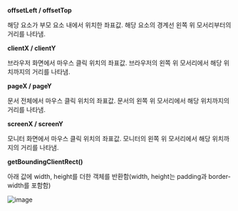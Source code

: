 **offsetLeft / offsetTop**

해당 요소가 부모 요소 내에서 위치한 좌표값. 해당 요소의 경계선 왼쪽 위 모서리부터의 거리를 나타냄.

**clientX / clientY**

브라우저 화면에서 마우스 클릭 위치의 좌표값. 브라우저의 왼쪽 위 모서리에서 해당 위치까지의 거리를 나타냄.

**pageX / pageY**

문서 전체에서 마우스 클릭 위치의 좌표값. 문서의 왼쪽 위 모서리에서 해당 위치까지의 거리를 나타냄.

**screenX / screenY**

모니터 화면에서 마우스 클릭 위치의 좌표값. 모니터의 왼쪽 위 모서리에서 해당 위치까지의 거리를 나타냄.

**getBoundingClientRect()**

아래 값에 width, height를 더한 객체를 반환함(width, height는 padding과 border-width를 포함함)

![image](https://github.com/jhchoi1182/next-blog/assets/116577489/c29b309b-768d-4fc1-a742-31c0376952a2)
